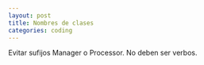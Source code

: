 ```yaml
---
layout: post
title: Nombres de clases
categories: coding
---
```


Evitar sufijos Manager o Processor.<!--more--> No deben ser verbos.
